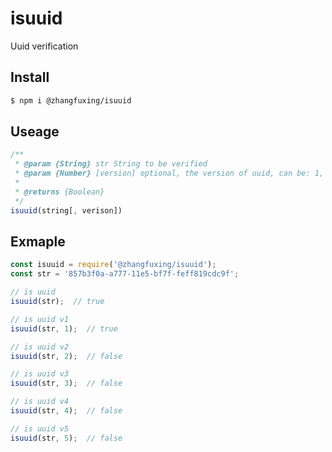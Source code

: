 # isuuid
Uuid verification

## Install

```sh
$ npm i @zhangfuxing/isuuid
```  

## Useage  

```  js
/**
 * @param {String} str String to be verified
 * @param {Number} [version] optional, the version of uuid, can be: 1, 2, 3, 4 or 5
 * 
 * @returns {Boolean}
 */
isuuid(string[, verison])
```

## Exmaple  

```js
const isuuid = require('@zhangfuxing/isuuid');
const str = '857b3f0a-a777-11e5-bf7f-feff819cdc9f';

// is uuid
isuuid(str);  // true

// is uuid v1
isuuid(str, 1);  // true

// is uuid v2
isuuid(str, 2);  // false

// is uuid v3
isuuid(str, 3);  // false

// is uuid v4
isuuid(str, 4);  // false

// is uuid v5
isuuid(str, 5);  // false
```  
